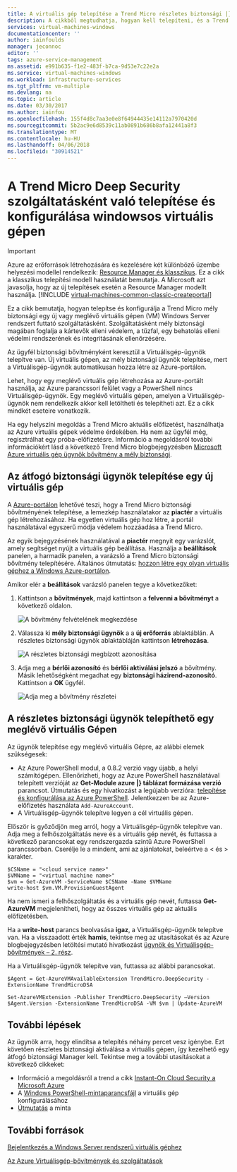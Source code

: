 ```yaml
---
title: A virtuális gép telepítése a Trend Micro részletes biztonsági |} Microsoft Docs
description: A cikkből megtudhatja, hogyan kell telepíteni, és a Trend Micro biztonságának konfigurálása a klasszikus telepítési modellt az Azure-ban létrehozott egy virtuális gépen.
services: virtual-machines-windows
documentationcenter: ''
author: iainfoulds
manager: jeconnoc
editor: ''
tags: azure-service-management
ms.assetid: e991b635-f1e2-483f-b7ca-9d53e7c22e2a
ms.service: virtual-machines-windows
ms.workload: infrastructure-services
ms.tgt_pltfrm: vm-multiple
ms.devlang: na
ms.topic: article
ms.date: 03/30/2017
ms.author: iainfou
ms.openlocfilehash: 155f4d8c7aa3e0e8f64944435e14112a7970420d
ms.sourcegitcommit: 5b2ac9e6d8539c11ab0891b686b8afa12441a8f3
ms.translationtype: MT
ms.contentlocale: hu-HU
ms.lasthandoff: 04/06/2018
ms.locfileid: "30914521"
---
```

# <a name="how-to-install-and-configure-trend-micro-deep-security-as-a-service-on-a-windows-vm"></a>A Trend Micro Deep Security szolgáltatásként való telepítése és konfigurálása windowsos virtuális gépen
> [!IMPORTANT]
> Azure az erőforrások létrehozására és kezelésére két különböző üzembe helyezési modellel rendelkezik: [Resource Manager és klasszikus](../../../resource-manager-deployment-model.md). Ez a cikk a klasszikus telepítési modell használatát bemutatja. A Microsoft azt javasolja, hogy az új telepítések esetén a Resource Manager modellt használja.
> [!INCLUDE [virtual-machines-common-classic-createportal](../../../../includes/virtual-machines-classic-portal.md)]

Ez a cikk bemutatja, hogyan telepítse és konfigurálja a Trend Micro mély biztonsági egy új vagy meglévő virtuális gépen (VM) Windows Server rendszert futtató szolgáltatásként. Szolgáltatásként mély biztonsági magában foglalja a kártevők elleni védelem, a tűzfal, egy behatolás elleni védelmi rendszerének és integritásának ellenőrzésére.

Az ügyfél biztonsági bővítményként keresztül a Virtuálisgép-ügynök telepítve van. Új virtuális gépen, az mély biztonsági ügynök telepítése, mert a Virtuálisgép-ügynök automatikusan hozza létre az Azure-portálon.

Lehet, hogy egy meglévő virtuális gép létrehozása az Azure-portált használja, az Azure parancssori felület vagy a PowerShell nincs Virtuálisgép-ügynök. Egy meglévő virtuális gépen, amelyen a Virtuálisgép-ügynök nem rendelkezik akkor kell letöltheti és telepítheti azt. Ez a cikk mindkét eseteire vonatkozik.

Ha egy helyszíni megoldás a Trend Micro aktuális előfizetést, használhatja az Azure virtuális gépek védelme érdekében. Ha nem az ügyfél még, regisztrálhat egy próba-előfizetésre. Információ a megoldásról további információkért lásd a következő Trend Micro blogbejegyzésben [Microsoft Azure virtuális gép ügynök bővítmény a mély biztonsági](http://go.microsoft.com/fwlink/p/?LinkId=403945).

## <a name="install-the-deep-security-agent-on-a-new-vm"></a>Az átfogó biztonsági ügynök telepítése egy új virtuális gép

A [Azure-portálon](http://portal.azure.com) lehetővé teszi, hogy a Trend Micro biztonsági bővítményének telepítése, a lemezkép használatakor az **piactér** a virtuális gép létrehozásához. Ha egyetlen virtuális gép hoz létre, a portál használatával egyszerű módja védelem hozzáadása a Trend Micro.

Az egyik bejegyzésének használatával a **piactér** megnyit egy varázslót, amely segítséget nyújt a virtuális gép beállítása. Használja a **beállítások** panelen, a harmadik panelen, a varázsló a Trend Micro biztonsági bővítmény telepítésére.  Általános útmutatás: [hozzon létre egy olyan virtuális géphez a Windows Azure-portálon](tutorial.md).

Amikor elér a **beállítások** varázsló panelen tegye a következőket:

1. Kattintson a **bővítmények**, majd kattintson a **felvenni a bővítményt** a következő oldalon.

   ![A bővítmény felvételének megkezdése][1]

2. Válassza ki **mély biztonsági ügynök** a a **új erőforrás** ablaktáblán. A részletes biztonsági ügynök ablaktábláján kattintson **létrehozása**.

   ![A részletes biztonsági megbízott azonosítása][2]

3. Adja meg a **bérlői azonosító** és **bérlői aktiválási jelszó** a bővítmény. Másik lehetőségként megadhat egy **biztonsági házirend-azonosító**. Kattintson a **OK** ügyfél.

   ![Adja meg a bővítmény részletei][3]

## <a name="install-the-deep-security-agent-on-an-existing-vm"></a>A részletes biztonsági ügynök telepíthető egy meglévő virtuális Gépen
Az ügynök telepítése egy meglévő virtuális Gépre, az alábbi elemek szükségesek:

* Az Azure PowerShell modul, a 0.8.2 verzió vagy újabb, a helyi számítógépen. Ellenőrizheti, hogy az Azure PowerShell használatával telepített verzióját az **Get-Module azure |} táblázat formázása verzió** parancsot. Útmutatás és egy hivatkozást a legújabb verzióra: [telepítése és konfigurálása az Azure PowerShell](/powershell/azure/overview). Jelentkezzen be az Azure-előfizetés használata `Add-AzureAccount`.
* A Virtuálisgép-ügynök telepítve legyen a cél virtuális gépen.

Először is győződjön meg arról, hogy a Virtuálisgép-ügynök telepítve van. Adja meg a felhőszolgáltatás neve és a virtuális gép nevét, és futtassa a következő parancsokat egy rendszergazda szintű Azure PowerShell parancssorban. Cserélje le a mindent, ami az ajánlatokat, beleértve a < és > karakter.

    $CSName = "<cloud service name>"
    $VMName = "<virtual machine name>"
    $vm = Get-AzureVM -ServiceName $CSName -Name $VMName
    write-host $vm.VM.ProvisionGuestAgent

Ha nem ismeri a felhőszolgáltatás és a virtuális gép nevét, futtassa **Get-AzureVM** megjelenítheti, hogy az összes virtuális gép az aktuális előfizetésben.

Ha a **write-host** parancs beolvasása **igaz**, a Virtuálisgép-ügynök telepítve van. Ha a visszaadott érték **hamis**, tekintse meg az utasításokat és az Azure blogbejegyzésben letöltési mutató hivatkozást [ügynök és Virtuálisgép-bővítmények – 2. rész](http://go.microsoft.com/fwlink/p/?LinkId=403947).

Ha a Virtuálisgép-ügynök telepítve van, futtassa az alábbi parancsokat.

    $Agent = Get-AzureVMAvailableExtension TrendMicro.DeepSecurity -ExtensionName TrendMicroDSA

    Set-AzureVMExtension -Publisher TrendMicro.DeepSecurity –Version $Agent.Version -ExtensionName TrendMicroDSA -VM $vm | Update-AzureVM

## <a name="next-steps"></a>További lépések
Az ügynök arra, hogy elindítsa a telepítés néhány percet vesz igénybe. Ezt követően részletes biztonsági aktiválása a virtuális gépen, így kezelhető egy átfogó biztonsági Manager kell. Tekintse meg a további utasításokat a következő cikkeket:

* Információ a megoldásról a trend a cikk [Instant-On Cloud Security a Microsoft Azure](http://go.microsoft.com/fwlink/?LinkId=404101)
* A [Windows PowerShell-mintaparancsfájl](http://go.microsoft.com/fwlink/?LinkId=404100) a virtuális gép konfigurálásához
* [Útmutatás](http://go.microsoft.com/fwlink/?LinkId=404099) a minta

## <a name="additional-resources"></a>További források
[Bejelentkezés a Windows Server rendszerű virtuális géphez]

[Az Azure Virtuálisgép-bővítmények és szolgáltatások]

<!-- Image references -->
[1]: ./media/install-trend/new_vm_Blade3.png
[2]: ./media/install-trend/find_SecurityAgent.png
[3]: ./media/install-trend/SecurityAgentDetails.png

<!-- Link references -->
[Bejelentkezés a Windows Server rendszerű virtuális géphez]:connect-logon.md
[Az Azure Virtuálisgép-bővítmények és szolgáltatások]: http://go.microsoft.com/fwlink/p/?linkid=390493&clcid=0x409
